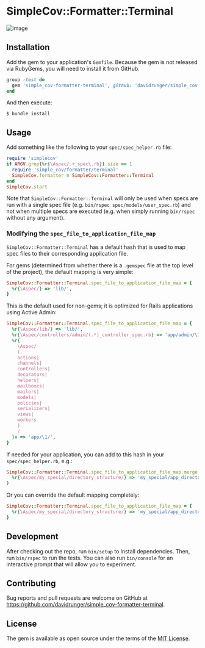 # SimpleCov::Formatter::Terminal

![image](https://user-images.githubusercontent.com/8197963/194628739-7f51e575-0c74-4325-87b7-a0422b9548a1.png)

## Installation

Add the gem to your application's `Gemfile`. Because the gem is not released via RubyGems, you will
need to install it from GitHub.

```rb
group :test do
  gem 'simple_cov-formatter-terminal', github: 'davidrunger/simple_cov-formatter-terminal'
end
```

And then execute:

```
$ bundle install
```

## Usage

Add something like the following to your `spec/spec_helper.rb` file:

```rb
require 'simplecov'
if ARGV.grep(%r{\Aspec/.+_spec\.rb}).size == 1
  require 'simple_cov/formatter/terminal'
  SimpleCov.formatter = SimpleCov::Formatter::Terminal
end
SimpleCov.start
```

Note that `SimpleCov::Formatter::Terminal` will only be used when specs are run with a single spec
file (e.g. `bin/rspec spec/models/user_spec.rb`) and not when multiple specs are executed (e.g. when
simply running `bin/rspec` without any argument).

### Modifying the `spec_file_to_application_file_map`

`SimpleCov::Formatter::Terminal` has a default hash that is used to map spec files to their
corresponding application file.

For gems (determined from whether there is a `.gemspec` file at the top level of the project), the
default mapping is very simple:

```rb
SimpleCov::Formatter::Terminal.spec_file_to_application_file_map = {
  %r{\Aspec/} => 'lib/',
}
```

This is the default used for non-gems; it is optimized for Rails applications using Active Admin:

```rb
SimpleCov::Formatter::Terminal.spec_file_to_application_file_map = {
  %r{\Aspec/lib/} => 'lib/',
  %r{\Aspec/controllers/admin/(.*)_controller_spec.rb} => 'app/admin/\1.rb',
  %r{
    \Aspec/
    (
    actions|
    channels|
    controllers|
    decorators|
    helpers|
    mailboxes|
    mailers|
    models|
    policies|
    serializers|
    views|
    workers
    )
    /
  }x => 'app/\1/',
}
```

If needed for your application, you can add to this hash in your `spec/spec_helper.rb`, e.g.:

```rb
SimpleCov::Formatter::Terminal.spec_file_to_application_file_map.merge!(
  %r{\Aspec/my_special/directory_structure/} => 'my_special/app_directory/',
)
```

Or you can override the default mapping completely:

```rb
SimpleCov::Formatter::Terminal.spec_file_to_application_file_map = {
  %r{\Aspec/my_special/directory_structure/} => 'my_special/app_directory/',
}
```

## Development

After checking out the repo, run `bin/setup` to install dependencies. Then, run `bin/rspec` to run
the tests. You can also run `bin/console` for an interactive prompt that will allow you to
experiment.

## Contributing

Bug reports and pull requests are welcome on GitHub at
https://github.com/davidrunger/simple_cov-formatter-terminal.

## License

The gem is available as open source under the terms of the [MIT
License](https://opensource.org/licenses/MIT).
